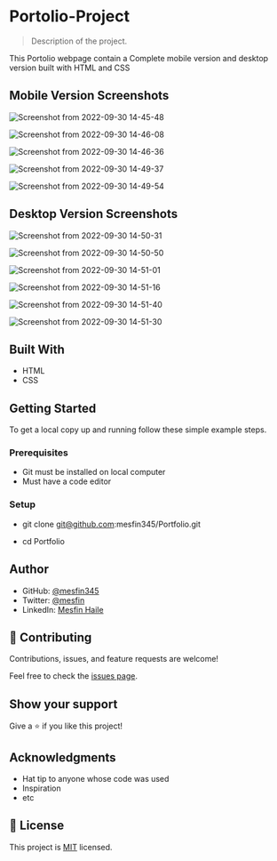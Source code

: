 # Portolio-Project

> Description of the project.
  
  This Portolio webpage contain a Complete mobile version and desktop version built with HTML and CSS
  
  ## Mobile Version Screenshots
  
![Screenshot from 2022-09-30 14-45-48](https://user-images.githubusercontent.com/105572944/193297163-5686f73a-94d3-42c0-bb8c-343c8e1e6920.png)

![Screenshot from 2022-09-30 14-46-08](https://user-images.githubusercontent.com/105572944/193297207-32ea268c-b90d-4b07-b06e-ce49c0f406e5.png)

![Screenshot from 2022-09-30 14-46-36](https://user-images.githubusercontent.com/105572944/193297225-9720ff1f-36bf-424a-81e4-9f6440f441b9.png)

![Screenshot from 2022-09-30 14-49-37](https://user-images.githubusercontent.com/105572944/193297236-1d4a0bc3-254e-4963-aea3-7f484853c601.png)

![Screenshot from 2022-09-30 14-49-54](https://user-images.githubusercontent.com/105572944/193297245-652ecf49-3d0e-4570-8cc9-32e4f7259965.png)

  
  ## Desktop Version Screenshots
  
![Screenshot from 2022-09-30 14-50-31](https://user-images.githubusercontent.com/105572944/193297326-3418d207-3ab6-49c2-bd4c-552cafa6751a.png)

![Screenshot from 2022-09-30 14-50-50](https://user-images.githubusercontent.com/105572944/193297335-89dbc5e2-33d7-433b-86a5-cbb812988404.png)

![Screenshot from 2022-09-30 14-51-01](https://user-images.githubusercontent.com/105572944/193297352-80f774af-6a6d-44f5-9881-00e55dec77b4.png)

![Screenshot from 2022-09-30 14-51-16](https://user-images.githubusercontent.com/105572944/193297413-f1b22dce-8929-4136-9b07-b34a2bf0c4ed.png)

![Screenshot from 2022-09-30 14-51-40](https://user-images.githubusercontent.com/105572944/193297439-00c30436-0621-4de4-a1f1-3e5b5ee062ea.png)

![Screenshot from 2022-09-30 14-51-30](https://user-images.githubusercontent.com/105572944/193297450-4b826e48-978f-4a6b-8f1a-5a56223a5e86.png)


## Built With
- HTML
- CSS


## Getting Started

To get a local copy up and running follow these simple example steps.

### Prerequisites

  - Git must be installed on local computer
  - Must have a code editor

### Setup
  - git clone git@github.com:mesfin345/Portfolio.git
  
  - cd Portfolio


## Author

- GitHub: [@mesfin345](https://github.com/mesfin345)
- Twitter: [@mesfin](https://twitter.com/)
- LinkedIn: [Mesfin Haile](https://www.linkedin.com/in/mesfin-haile-380b64228/)

## 🤝 Contributing

Contributions, issues, and feature requests are welcome!

Feel free to check the [issues page](../../issues/).

## Show your support

Give a ⭐️ if you like this project!

## Acknowledgments

- Hat tip to anyone whose code was used
- Inspiration
- etc

## 📝 License

This project is [MIT](./MIT.md) licensed.
